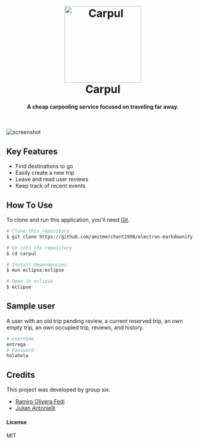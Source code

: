 
<h1 align="center">
  <br>
  <a href="http://pawserver.it.itba.edu.ar/paw-2017b-6/"><img src="http://pawserver.it.itba.edu.ar/paw-2017b-6/static/images/logo.png" alt="Carpul" width="200"></a>
  <br>
  Carpul
  <br>
</h1>

<h4 align="center">A cheap carpooling service focused on traveling far away.</h4>

<p align="center">
</p>
<br>

![screenshot](https://raw.githubusercontent.com/amitmerchant1990/electron-markdownify/master/img/markdownify.gif)

## Key Features

* Find destinations to go
* Easily create a new trip
* Leave and read user reviews
* Keep track of recent events

## How To Use

To clone and run this application, you'll need [Git](https://git-scm.com).

```bash
# Clone this repository
$ git clone https://github.com/amitmerchant1990/electron-markdownify

# Go into the repository
$ cd carpul

# Install dependencies
$ mvn eclipse:eclipse

# Open in eclipse
$ eclipse
```

## Sample user

A user with an old trip pending review, a current reserved trip, an own empty trip, an own occupied trip, reviews, and history.
```bash
# Username
entrega
# Password
holahola
```

## Credits

This project was developed by group six.

- [Ramiro Olivera Fedi](https://github.com/ramadis)
- [Julian Antonielli](https://github.com/jjant)

#### License

MIT
